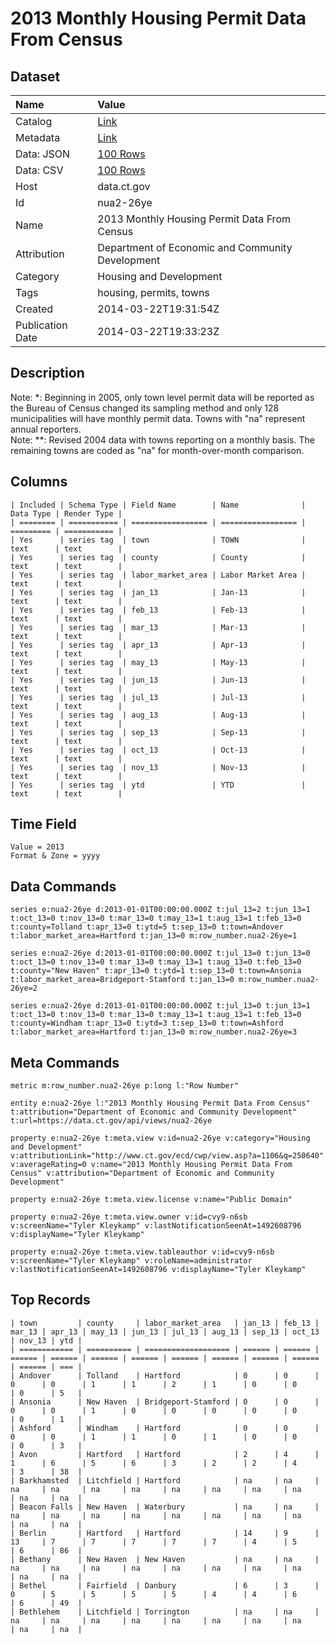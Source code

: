 # 2013 Monthly Housing Permit Data From Census

## Dataset

| Name | Value |
| :--- | :---- |
| Catalog | [Link](https://catalog.data.gov/dataset/2013-monthly-housing-permit-data-from-census) |
| Metadata | [Link](https://data.ct.gov/api/views/nua2-26ye) |
| Data: JSON | [100 Rows](https://data.ct.gov/api/views/nua2-26ye/rows.json?max_rows=100) |
| Data: CSV | [100 Rows](https://data.ct.gov/api/views/nua2-26ye/rows.csv?max_rows=100) |
| Host | data.ct.gov |
| Id | nua2-26ye |
| Name | 2013 Monthly Housing Permit Data From Census |
| Attribution | Department of Economic and Community Development |
| Category | Housing and Development |
| Tags | housing, permits, towns |
| Created | 2014-03-22T19:31:54Z |
| Publication Date | 2014-03-22T19:33:23Z |

## Description

Note: *: Beginning in 2005, only town level permit data will be reported as the Bureau of Census changed its sampling method and only 128 municipalities will have monthly permit data.  Towns with "na" represent annual reporters.  
Note: **: Revised 2004 data with towns reporting on a monthly basis.  The remaining towns are coded as "na" for month-over-month comparison.

## Columns

```ls
| Included | Schema Type | Field Name        | Name              | Data Type | Render Type |
| ======== | =========== | ================= | ================= | ========= | =========== |
| Yes      | series tag  | town              | TOWN              | text      | text        |
| Yes      | series tag  | county            | County            | text      | text        |
| Yes      | series tag  | labor_market_area | Labor Market Area | text      | text        |
| Yes      | series tag  | jan_13            | Jan-13            | text      | text        |
| Yes      | series tag  | feb_13            | Feb-13            | text      | text        |
| Yes      | series tag  | mar_13            | Mar-13            | text      | text        |
| Yes      | series tag  | apr_13            | Apr-13            | text      | text        |
| Yes      | series tag  | may_13            | May-13            | text      | text        |
| Yes      | series tag  | jun_13            | Jun-13            | text      | text        |
| Yes      | series tag  | jul_13            | Jul-13            | text      | text        |
| Yes      | series tag  | aug_13            | Aug-13            | text      | text        |
| Yes      | series tag  | sep_13            | Sep-13            | text      | text        |
| Yes      | series tag  | oct_13            | Oct-13            | text      | text        |
| Yes      | series tag  | nov_13            | Nov-13            | text      | text        |
| Yes      | series tag  | ytd               | YTD               | text      | text        |
```

## Time Field

```ls
Value = 2013
Format & Zone = yyyy
```

## Data Commands

```ls
series e:nua2-26ye d:2013-01-01T00:00:00.000Z t:jul_13=2 t:jun_13=1 t:oct_13=0 t:nov_13=0 t:mar_13=0 t:may_13=1 t:aug_13=1 t:feb_13=0 t:county=Tolland t:apr_13=0 t:ytd=5 t:sep_13=0 t:town=Andover t:labor_market_area=Hartford t:jan_13=0 m:row_number.nua2-26ye=1

series e:nua2-26ye d:2013-01-01T00:00:00.000Z t:jul_13=0 t:jun_13=0 t:oct_13=0 t:nov_13=0 t:mar_13=0 t:may_13=1 t:aug_13=0 t:feb_13=0 t:county="New Haven" t:apr_13=0 t:ytd=1 t:sep_13=0 t:town=Ansonia t:labor_market_area=Bridgeport-Stamford t:jan_13=0 m:row_number.nua2-26ye=2

series e:nua2-26ye d:2013-01-01T00:00:00.000Z t:jul_13=0 t:jun_13=1 t:oct_13=0 t:nov_13=0 t:mar_13=0 t:may_13=1 t:aug_13=1 t:feb_13=0 t:county=Windham t:apr_13=0 t:ytd=3 t:sep_13=0 t:town=Ashford t:labor_market_area=Hartford t:jan_13=0 m:row_number.nua2-26ye=3
```

## Meta Commands

```ls
metric m:row_number.nua2-26ye p:long l:"Row Number"

entity e:nua2-26ye l:"2013 Monthly Housing Permit Data From Census" t:attribution="Department of Economic and Community Development" t:url=https://data.ct.gov/api/views/nua2-26ye

property e:nua2-26ye t:meta.view v:id=nua2-26ye v:category="Housing and Development" v:attributionLink="http://www.ct.gov/ecd/cwp/view.asp?a=1106&q=250640" v:averageRating=0 v:name="2013 Monthly Housing Permit Data From Census" v:attribution="Department of Economic and Community Development"

property e:nua2-26ye t:meta.view.license v:name="Public Domain"

property e:nua2-26ye t:meta.view.owner v:id=cvy9-n6sb v:screenName="Tyler Kleykamp" v:lastNotificationSeenAt=1492608796 v:displayName="Tyler Kleykamp"

property e:nua2-26ye t:meta.view.tableauthor v:id=cvy9-n6sb v:screenName="Tyler Kleykamp" v:roleName=administrator v:lastNotificationSeenAt=1492608796 v:displayName="Tyler Kleykamp"
```

## Top Records

```ls
| town         | county     | labor_market_area   | jan_13 | feb_13 | mar_13 | apr_13 | may_13 | jun_13 | jul_13 | aug_13 | sep_13 | oct_13 | nov_13 | ytd | 
| ============ | ========== | =================== | ====== | ====== | ====== | ====== | ====== | ====== | ====== | ====== | ====== | ====== | ====== | === | 
| Andover      | Tolland    | Hartford            | 0      | 0      | 0      | 0      | 1      | 1      | 2      | 1      | 0      | 0      | 0      | 5   | 
| Ansonia      | New Haven  | Bridgeport-Stamford | 0      | 0      | 0      | 0      | 1      | 0      | 0      | 0      | 0      | 0      | 0      | 1   | 
| Ashford      | Windham    | Hartford            | 0      | 0      | 0      | 0      | 1      | 1      | 0      | 1      | 0      | 0      | 0      | 3   | 
| Avon         | Hartford   | Hartford            | 2      | 4      | 1      | 6      | 5      | 6      | 3      | 2      | 2      | 4      | 3      | 38  | 
| Barkhamsted  | Litchfield | Hartford            | na     | na     | na     | na     | na     | na     | na     | na     | na     | na     | na     | na  | 
| Beacon Falls | New Haven  | Waterbury           | na     | na     | na     | na     | na     | na     | na     | na     | na     | na     | na     | na  | 
| Berlin       | Hartford   | Hartford            | 14     | 9      | 13     | 7      | 7      | 7      | 7      | 7      | 4      | 5      | 6      | 86  | 
| Bethany      | New Haven  | New Haven           | na     | na     | na     | na     | na     | na     | na     | na     | na     | na     | na     | na  | 
| Bethel       | Fairfield  | Danbury             | 6      | 3      | 0      | 5      | 5      | 5      | 5      | 4      | 4      | 6      | 6      | 49  | 
| Bethlehem    | Litchfield | Torrington          | na     | na     | na     | na     | na     | na     | na     | na     | na     | na     | na     | na  | 
```